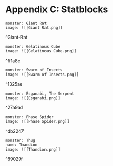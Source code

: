 # Appendix C: Statblocks
```statblock
monster: Giant Rat 
image: ![[Giant Rat.png]]

```

^Giant-Rat


```statblock
monster: Gelatinous Cube
image: ![[Gelatinous Cube.png]]
```

^ff1a8c

```statblock
monster: Swarm of Insects
image: ![[Swarm of Insects.png]]
```

^1325ae


```statblock
monster: Esganabi, The Serpent
image: ![[Esganabi.png]]
```

^27a9ad

```statblock
monster: Phase Spider
image: ![[Phase Spider.png]]
```

^db2247

```statblock
monster: Thug
name: Thandion
image: ![[Thandion.png]]
```

^89029f



